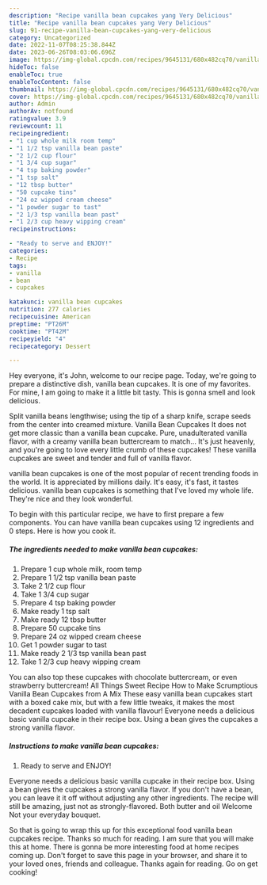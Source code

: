 ```yaml
---
description: "Recipe vanilla bean cupcakes yang Very Delicious"
title: "Recipe vanilla bean cupcakes yang Very Delicious"
slug: 91-recipe-vanilla-bean-cupcakes-yang-very-delicious
category: Uncategorized
date: 2022-11-07T08:25:38.844Z
date: 2023-06-26T08:03:06.696Z
image: https://img-global.cpcdn.com/recipes/9645131/680x482cq70/vanilla-bean-cupcakes-recipe-main-photo.jpg
hideToc: false
enableToc: true
enableTocContent: false
thumbnail: https://img-global.cpcdn.com/recipes/9645131/680x482cq70/vanilla-bean-cupcakes-recipe-main-photo.jpg
cover: https://img-global.cpcdn.com/recipes/9645131/680x482cq70/vanilla-bean-cupcakes-recipe-main-photo.jpg
author: Admin
authorAv: notfound
ratingvalue: 3.9
reviewcount: 11
recipeingredient:
- "1 cup whole milk room temp"
- "1 1/2 tsp vanilla bean paste"
- "2 1/2 cup flour"
- "1 3/4 cup sugar"
- "4 tsp baking powder"
- "1 tsp salt"
- "12 tbsp butter"
- "50 cupcake tins"
- "24 oz wipped cream cheese"
- "1 powder sugar to tast"
- "2 1/3 tsp vanilla bean past"
- "1 2/3 cup heavy wipping cream"
recipeinstructions:

- "Ready to serve and ENJOY!"
categories:
- Recipe
tags:
- vanilla
- bean
- cupcakes

katakunci: vanilla bean cupcakes 
nutrition: 277 calories
recipecuisine: American
preptime: "PT26M"
cooktime: "PT42M"
recipeyield: "4"
recipecategory: Dessert

---
```



Hey everyone, it's John, welcome to our recipe page. Today, we're going to prepare a distinctive dish, vanilla bean cupcakes. It is one of my favorites. For mine, I am going to make it a little bit tasty. This is gonna smell and look delicious.

Split vanilla beans lengthwise; using the tip of a sharp knife, scrape seeds from the center into creamed mixture. Vanilla Bean Cupcakes It does not get more classic than a vanilla bean cupcake. Pure, unadulterated vanilla flavor, with a creamy vanilla bean buttercream to match… It&#39;s just heavenly, and you&#39;re going to love every little crumb of these cupcakes! These vanilla cupcakes are sweet and tender and full of vanilla flavor.

vanilla bean cupcakes is one of the most popular of recent trending foods in the world. It is appreciated by millions daily. It's easy, it's fast, it tastes delicious. vanilla bean cupcakes is something that I've loved my whole life. They're nice and they look wonderful.


To begin with this particular recipe, we have to first prepare a few components. You can have vanilla bean cupcakes using 12 ingredients and 0 steps. Here is how you cook it.

<!--inarticleads1-->

##### The ingredients needed to make vanilla bean cupcakes:

1. Prepare 1 cup whole milk, room temp
1. Prepare 1 1/2 tsp vanilla bean paste
1. Take 2 1/2 cup flour
1. Take 1 3/4 cup sugar
1. Prepare 4 tsp baking powder
1. Make ready 1 tsp salt
1. Make ready 12 tbsp butter
1. Prepare 50 cupcake tins
1. Prepare 24 oz wipped cream cheese
1. Get 1 powder sugar to tast
1. Make ready 2 1/3 tsp vanilla bean past
1. Take 1 2/3 cup heavy wipping cream


You can also top these cupcakes with chocolate buttercream, or even strawberry buttercream! All Things Sweet Recipe How to Make Scrumptious Vanilla Bean Cupcakes from A Mix These easy vanilla bean cupcakes start with a boxed cake mix, but with a few little tweaks, it makes the most decadent cupcakes loaded with vanilla flavour! Everyone needs a delicious basic vanilla cupcake in their recipe box. Using a bean gives the cupcakes a strong vanilla flavor. 

<!--inarticleads2-->

##### Instructions to make vanilla bean cupcakes:


1. Ready to serve and ENJOY!

Everyone needs a delicious basic vanilla cupcake in their recipe box. Using a bean gives the cupcakes a strong vanilla flavor. If you don&#39;t have a bean, you can leave it it off without adjusting any other ingredients. The recipe will still be amazing, just not as strongly-flavored. Both butter and oil Welcome Not your everyday bouquet. 

So that is going to wrap this up for this exceptional food vanilla bean cupcakes recipe. Thanks so much for reading. I am sure that you will make this at home. There is gonna be more interesting food at home recipes coming up. Don't forget to save this page in your browser, and share it to your loved ones, friends and colleague. Thanks again for reading. Go on get cooking!
